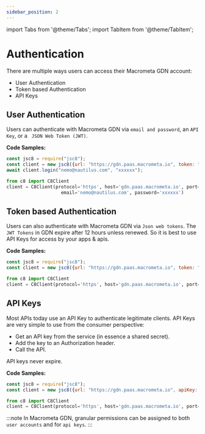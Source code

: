 ```yaml
---
sidebar_position: 2
---
```


import Tabs from '@theme/Tabs';
import TabItem from '@theme/TabItem';

# Authentication

There are multiple ways users can access their Macrometa GDN account:

* User Authentication
* Token based Authentication
* API Keys

## User Authentication

Users can authenticate with Macrometa GDN via `email and password`, an `API Key`, or a ` JSON Web Token (JWT)`.

**Code Samples:**

<Tabs groupId="operating-systems">

<TabItem value="js" label="Javascript">

```js
const jsc8 = require("jsc8");
const client = new jsc8({url: "https://gdn.paas.macrometa.io", token: "", fabricName: '_system'});
await client.login("nemo@nautilus.com", "xxxxxx");
```

</TabItem>
<TabItem value="py" label="Python">

```py
from c8 import C8Client
client = C8Client(protocol='https', host='gdn.paas.macrometa.io', port=443, 
                    email='nemo@nautilus.com', password='xxxxxx')
```

</TabItem>
</Tabs>  

## Token based Authentication

Users can also authenticate with Macrometa GDN via `Json web tokens`. The `JWT Tokens` in GDN expire after 12 hours unless renewed. So it is best to use API Keys for access by your apps & apis.

**Code Samples:**

<Tabs groupId="operating-systems">

<TabItem value="js" label="Javascript">

```js
const jsc8 = require("jsc8");
const client = new jsc8({url: "https://gdn.paas.macrometa.io", token: "xxxxxx", fabricName: '_system'});
```

</TabItem>
<TabItem value="py" label="Python">

```py
from c8 import C8Client
client = C8Client(protocol='https', host='gdn.paas.macrometa.io', port=443, token=<your tokeb>)
```

</TabItem>
</Tabs>  

## API Keys

Most APIs today use an API Key to authenticate legitimate clients. API Keys are very simple to use from the consumer perspective:

* Get an API key from the service (in essence a shared secret).
* Add the key to an Authorization header.
* Call the API.

API keys never expire.

**Code Samples:**

<Tabs groupId="operating-systems">
<TabItem value="js" label="Javascript">

```js
const jsc8 = require("jsc8");
const client = new jsc8({url: "https://gdn.paas.macrometa.io", apiKey: "xxxxx", fabricName: '_system'});
```

</TabItem>
<TabItem value="py" label="Python">

```py
from c8 import C8Client
client = C8Client(protocol='https', host='gdn.paas.macrometa.io', port=443, apikey="xxxxxxx")
```

</TabItem>
</Tabs>  


:::note
In Macrometa GDN, granular permissions can be assigned to both `user accounts` and for `api keys`.
:::